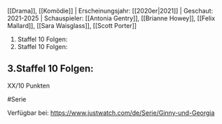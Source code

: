 
[[Drama]], [[Komödie]] | Erscheinungsjahr: [[2020er|2021]] | Geschaut: 2021-2025 | Schauspieler: [[Antonia Gentry]], [[Brianne Howey]], [[Felix Mallard]], [[Sara Waisglass]], [[Scott Porter]]

1. Staffel 10 Folgen:
2. Staffel 10 Folgen:

## 3.Staffel 10 Folgen:

XX/10 Punkten


#Serie 

Verfügbar bei: https://www.justwatch.com/de/Serie/Ginny-und-Georgia